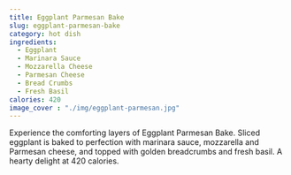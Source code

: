 ```yaml
---
title: Eggplant Parmesan Bake
slug: eggplant-parmesan-bake
category: hot dish
ingredients:
  - Eggplant
  - Marinara Sauce
  - Mozzarella Cheese
  - Parmesan Cheese
  - Bread Crumbs
  - Fresh Basil
calories: 420
image_cover : "./img/eggplant-parmesan.jpg"
---
```


Experience the comforting layers of Eggplant Parmesan Bake. Sliced eggplant is baked to perfection with marinara sauce, mozzarella and Parmesan cheese, and topped with golden breadcrumbs and fresh basil. A hearty delight at 420 calories.
